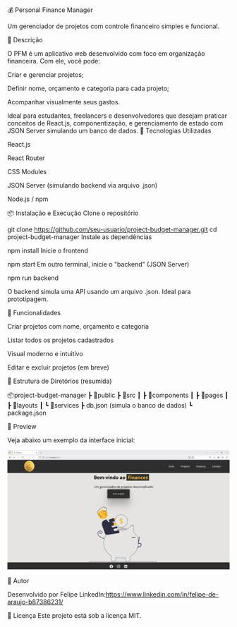 💰 Personal Finance Manager

Um gerenciador de projetos com controle financeiro simples e funcional.

📌 Descrição

O PFM é um aplicativo web desenvolvido com foco em organização financeira. Com ele, você pode:

Criar e gerenciar projetos;

Definir nome, orçamento e categoria para cada projeto;

Acompanhar visualmente seus gastos.

Ideal para estudantes, freelancers e desenvolvedores que desejam praticar conceitos de React.js, componentização, e gerenciamento de estado com JSON Server simulando um banco de dados. 🚀 Tecnologias Utilizadas

React.js

React Router

CSS Modules

JSON Server (simulando backend via arquivo .json)

Node.js / npm

📦 Instalação e Execução
Clone o repositório

git clone https://github.com/seu-usuario/project-budget-manager.git cd project-budget-manager
Instale as dependências

npm install
Inicie o frontend

npm start
Em outro terminal, inicie o "backend" (JSON Server)

npm run backend

O backend simula uma API usando um arquivo .json. Ideal para prototipagem.

🧪 Funcionalidades

Criar projetos com nome, orçamento e categoria

Listar todos os projetos cadastrados

Visual moderno e intuitivo

Editar e excluir projetos (em breve)

📁 Estrutura de Diretórios (resumida)

📦project-budget-manager ┣ 📂public ┣ 📂src ┃ ┣ 📂components ┃ ┣ 📂pages ┃ ┣ 📂layouts ┃ ┗ 📂services ┣ db.json (simula o banco de dados) ┗ package.json

📸 Preview

Veja abaixo um exemplo da interface inicial:

<img src="./src/components/img/preview.png">

🧠 Autor

Desenvolvido por Felipe LinkedIn:https://www.linkedin.com/in/felipe-de-araujo-b87386231/

📃 Licença Este projeto está sob a licença MIT.
